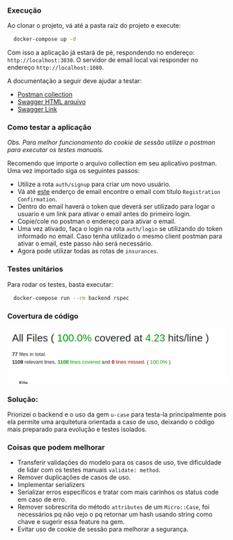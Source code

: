 ### Execução

Ao clonar o projeto, vá até a pasta raiz do projeto e execute:

```bash
  docker-compose up -d
```

Com isso a aplicação já estará de pé, respondendo no endereço: `http://localhost:3030`. O servidor de email local vai responder no endereço `http://localhost:1080`.

A documentação a seguir deve ajudar a testar:

- [Postman collection](backend/public/doc/postman_collection.json)
- [Swagger HTML arquivo](backend/public/doc/openapi.html)
- [Swagger Link](http://localhost:3030/api-doc)

### Como testar a aplicação

*Obs. Para melhor funcionamento do cookie de sessão utilize o postman para executar os testes manuais.*

Recomendo que importe o arquivo collection em seu aplicativo postman. Uma vez importado siga os seguintes passos:

- Utilize a rota `auth/signup` para criar um novo usuário.
- Vá até [este](http://localhost:1080) enderço de email encontre o email com título `Registration Confirmation`.
- Dentro do email haverá o token que deverá ser utilizado para logar o usuario e um link para ativar o email antes do primeiro login.
- Copie/cole no postman o endereço para ativar o email.
- Uma vez ativado, faça o login na rota `auth/login` se utilizando do token informado no email. Caso tenha utilizado o mesmo client postman para ativar o email, este passo não será necessário.
- Agora pode utilizar todas as rotas de `insurances`.

### Testes unitários

Para rodar os testes, basta executar:

```bash
  docker-compose run --rm backend rspec
```

### Covertura de código

![code-coverage](backend/public/coverage.png "Code Coverage")

### Solução:

Priorizei o backend e o uso da gem `u-case` para testa-la principalmente pois ela permite uma arquitetura orientada a caso de uso, deixando o código mais preparado para evolução e testes isolados.

### Coisas que podem melhorar

- Transferir validações do modelo para os casos de uso, tive dificuldade de lidar com os testes manuais `validate: method`.
- Remover duplicações de casos de uso.
- Implementar serializers
- Serializar erros específicos e tratar com mais carinhos os status code em caso de erro.
- Remover sobrescrita do método `attributes` de um `Micro::Case`, foi necessários pq não vejo o pq retornar um hash usando string como chave e sugerir essa feature na gem.
- Evitar uso de cookie de sessão para melhorar a segurança.
